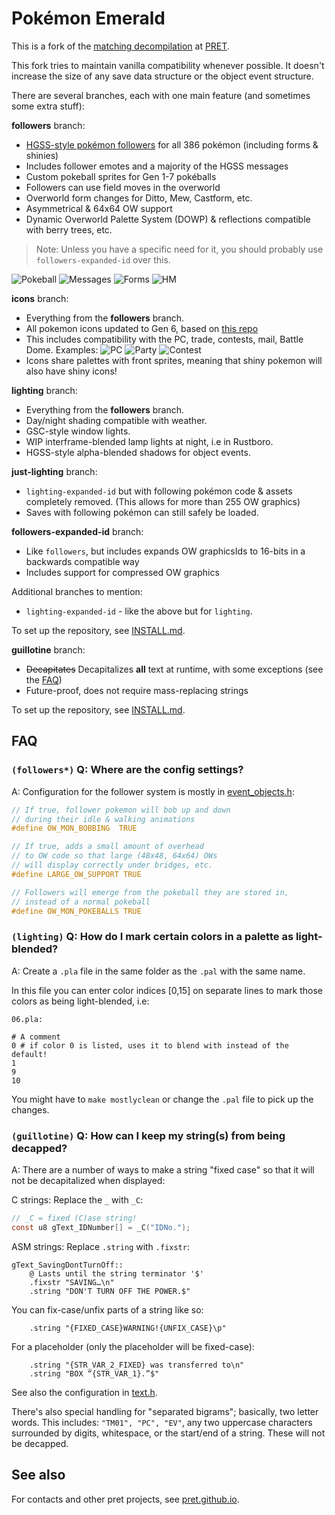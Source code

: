 # Pokémon Emerald

This is a fork of the [matching decompilation](https://github.com/pret/pokeemerald) at [PRET](https://github.com/pret).

This fork tries to maintain vanilla compatibility whenever possible. It doesn't increase the size of any save data structure or the object event structure.

There are several branches, each with one main feature (and sometimes some extra stuff):

**followers** branch:
* [HGSS-style pokémon followers](https://bulbapedia.bulbagarden.net/wiki/Walking_Pok%C3%A9mon#Pok.C3.A9mon_HeartGold_and_SoulSilver) for all 386 pokémon (including forms & shinies)
* Includes follower emotes and a majority of the HGSS messages
* Custom pokeball sprites for Gen 1-7 pokéballs
* Followers can use field moves in the overworld
* Overworld form changes for Ditto, Mew, Castform, etc.
* Asymmetrical & 64x64 OW support
* Dynamic Overworld Palette System (DOWP) & reflections compatible with berry trees, etc.

> Note: Unless you have a specific need for it, you should probably use `followers-expanded-id` over this.

![Pokeball](https://i.imgur.com/OMbS67Q.gif)
![Messages](https://i.imgur.com/sTbGVEY.gif)
![Forms](https://i.imgur.com/wDhFNf4.gif)
![HM](https://i.imgur.com/lnXJGHd.gif)

**icons** branch:
* Everything from the **followers** branch.
* All pokemon icons updated to Gen 6, based on [this repo](https://github.com/msikma/pokesprite/tree/master/icons/pokemon/regular)
* This includes compatibility with the PC, trade, contests, mail, Battle Dome. Examples:
![PC](https://i.imgur.com/wzwJfd1.png)
![Party](https://i.imgur.com/8hbE88t.png)
![Contest](https://i.imgur.com/S9mCEFL.png)
* Icons share palettes with front sprites, meaning that shiny pokemon will also have shiny icons!

**lighting** branch:
* Everything from the **followers** branch.
* Day/night shading compatible with weather.
* GSC-style window lights.
* WIP interframe-blended lamp lights at night, i.e in Rustboro.
* HGSS-style alpha-blended shadows for object events.

**just-lighting** branch:
* `lighting-expanded-id` but with following pokémon code & assets completely removed. (This allows for more than 255 OW graphics)
* Saves with following pokémon can still safely be loaded.

**followers-expanded-id** branch:
* Like `followers`, but includes expands OW graphicsIds to 16-bits
in a backwards compatible way
* Includes support for compressed OW graphics

Additional branches to mention:

* `lighting-expanded-id` - like the above but for `lighting`.

To set up the repository, see [INSTALL.md](INSTALL.md).

**guillotine** branch:
* ~~Decapitates~~ Decapitalizes **all** text at runtime, with some exceptions (see the [FAQ](#guillotine-q-how-can-i-keep-my-strings-from-being-decapped))
* Future-proof, does not require mass-replacing strings

To set up the repository, see [INSTALL.md](INSTALL.md).

## FAQ
### `(followers*)` Q: Where are the config settings?
A: Configuration for the follower system is mostly in [event_objects.h](include/constants/event_objects.h):
```c
// If true, follower pokemon will bob up and down
// during their idle & walking animations
#define OW_MON_BOBBING  TRUE

// If true, adds a small amount of overhead
// to OW code so that large (48x48, 64x64) OWs
// will display correctly under bridges, etc.
#define LARGE_OW_SUPPORT TRUE

// Followers will emerge from the pokeball they are stored in,
// instead of a normal pokeball
#define OW_MON_POKEBALLS TRUE
```

### `(lighting)` Q: How do I mark certain colors in a palette as light-blended?
A: Create a `.pla` file in the same folder as the `.pal` with the same name.

In this file you can enter color indices [0,15]
on separate lines to mark those colors as being light-blended, i.e:

`06.pla:`
```
# A comment
0 # if color 0 is listed, uses it to blend with instead of the default!
1
9
10
```

You might have to `make mostlyclean` or change the `.pal` file to pick up the changes.

### `(guillotine)` Q: How can I keep my string(s) from being decapped?
A: There are a number of ways to make a string "fixed case" so that it will not be decapitalized when displayed:

C strings: Replace the `_` with `_C`:
```c
// _C = fixed (C)ase string!
const u8 gText_IDNumber[] = _C("IDNo.");
```
ASM strings: Replace `.string` with `.fixstr`:
```arm
gText_SavingDontTurnOff::
    @ Lasts until the string terminator '$'
	.fixstr "SAVING…\n"
	.string "DON'T TURN OFF THE POWER.$"
```
You can fix-case/unfix parts of a string like so:
```arm
	.string "{FIXED_CASE}WARNING!{UNFIX_CASE}\p"
```
For a placeholder (only the placeholder will be fixed-case):
```arm
	.string "{STR_VAR_2_FIXED} was transferred to\n"
	.string "BOX “{STR_VAR_1}.”$"
```
See also the configuration in [text.h](gflib/text.h).

There's also special handling for "separated bigrams"; basically, two letter words.
This includes: `"TM01", "PC", "EV"`, any two uppercase characters surrounded by digits, whitespace, or the start/end of a string. These will not be decapped.

## See also

For contacts and other pret projects, see [pret.github.io](https://pret.github.io/).
